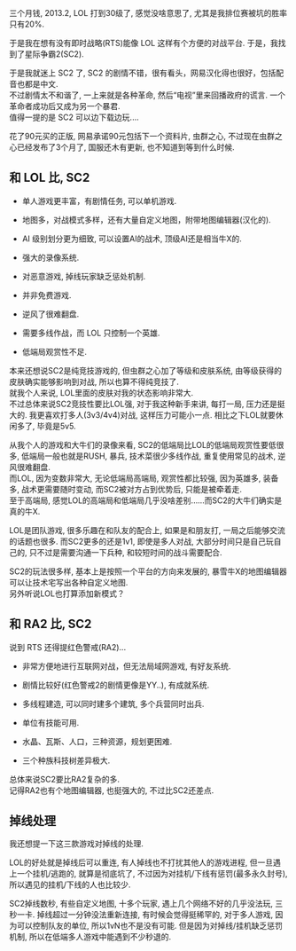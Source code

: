 三个月钱, 2013.2, LOL 打到30级了, 感觉没啥意思了, 尤其是我排位赛被坑的胜率只有20%.

于是我在想有没有即时战略(RTS)能像 LOL 这样有个方便的对战平台. 于是，我找到了星际争霸2(SC2).

于是我就迷上 SC2 了, SC2 的剧情不错，很有看头，网易汉化得也很好，包括配音也都是中文.  
不过剧情太不和谐了, 一上来就是各种革命, 然后“电视”里来回播政府的谎言. 一个革命者成功后又成为另一个暴君.  
值得一提的是 SC2 可以边下载边玩....

花了90元买的正版, 网易承诺90元包括下一个资料片, 虫群之心, 不过现在虫群之心已经发布了3个月了, 国服还木有更新, 也不知道到等到什么时候.

## 和 LOL 比, SC2

* 单人游戏更丰富，有剧情任务, 可以单机游戏.
* 地图多，对战模式多样，还有大量自定义地图，附带地图编辑器(汉化的).
* AI 级别划分更为细致, 可以设置AI的战术, 顶级AI还是相当牛X的.
* 强大的录像系统.
* 对恶意游戏, 掉线玩家缺乏惩处机制.
* 并非免费游戏.

* 逆风了很难翻盘.
* 需要多线作战，而 LOL 只控制一个英雄.
* 低端局观赏性不足.

本来还想说SC2是纯竞技游戏的, 但虫群之心加了等级和皮肤系统, 由等级获得的皮肤确实能够影响到对战, 所以也算不得纯竞技了.  
就我个人来说, LOL里面的皮肤对我的状态影响非常大.  
不过总体来说SC2竞技性要比LOL强, 对于我这种新手来讲, 每打一局, 压力还是挺大的. 我更喜欢打多人(3v3/4v4)对战, 这样压力可能小一点. 相比之下LOL就要休闲多了, 毕竟是5v5.

从我个人的游戏和大牛们的录像来看, SC2的低端局比LOL的低端局观赏性要低很多, 低端局一般也就是RUSH, 暴兵, 技术菜很少多线作战, 重复使用常见的战术, 逆风很难翻盘.  
而LOL, 因为变数非常大, 无论低端局高端局, 观赏性都比较强, 因为英雄多, 装备多, 战术更需要随时变动, 而SC2被对方占到优势后, 只能是被牵着走.  
至于高端局, 感觉LOL的高端局和低端局几乎没啥差别......而SC2的大牛们确实是真的牛X.

LOL是团队游戏, 很多乐趣在和队友的配合上, 如果是和朋友打, 一局之后能够交流的话题也很多. 而SC2更多的还是1v1, 即使是多人对战, 大部分时间只是自己玩自己的, 只不过是需要沟通一下兵种, 和较短时间的战斗需要配合.

SC2的玩法很多样, 基本上是按照一个平台的方向来发展的, 暴雪牛X的地图编辑器可以让技术宅写出各种自定义地图.  
另外听说LOL也打算添加新模式？

## 和 RA2 比, SC2
说到 RTS 还得提红色警戒(RA2)...  

* 非常方便地进行互联网对战，但无法局域网游戏, 有好友系统.
* 剧情比较好(红色警戒2的剧情更像是YY..), 有成就系统.

* 多线程建造, 可以同时建多个建筑, 多个兵营同时出兵.
* 单位有技能可用.
* 水晶、瓦斯、人口，三种资源，规划更困难.
* 三个种族科技树差异极大.

总体来说SC2要比RA2复杂的多.  
记得RA2也有个地图编辑器, 也挺强大的, 不过比SC2还差点.

## 掉线处理
我还想提一下这三款游戏对掉线的处理.

LOL的好处就是掉线后可以重连, 有人掉线也不打扰其他人的游戏进程, 但一旦遇上一个挂机/逃跑的, 就算是彻底坑了, 不过因为对挂机/下线有惩罚(最多永久封号), 所以遇见的挂机/下线的人也比较少.  

SC2掉线数秒, 有些自定义地图, 十多个玩家, 遇上几个网络不好的几乎没法玩, 三秒一卡. 掉线超过一分钟没法重新连接, 有时候会觉得挺稀罕的, 对于多人游戏, 因为可以控制队友的单位, 所以1vN也不是没有可能. 但是因为对掉线/挂机缺乏惩罚机制, 所以在低端多人游戏中能遇到不少秒退的.
